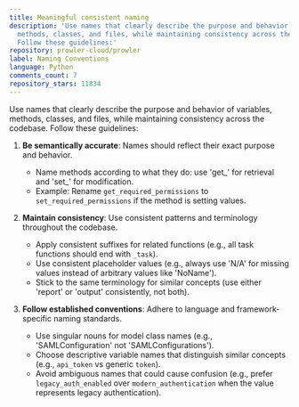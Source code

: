```yaml
---
title: Meaningful consistent naming
description: 'Use names that clearly describe the purpose and behavior of variables,
  methods, classes, and files, while maintaining consistency across the codebase.
  Follow these guidelines:'
repository: prowler-cloud/prowler
label: Naming Conventions
language: Python
comments_count: 7
repository_stars: 11834
---
```


Use names that clearly describe the purpose and behavior of variables, methods, classes, and files, while maintaining consistency across the codebase. Follow these guidelines:

1. **Be semantically accurate**: Names should reflect their exact purpose and behavior.
   - Name methods according to what they do: use 'get_' for retrieval and 'set_' for modification.
   - Example: Rename `get_required_permissions` to `set_required_permissions` if the method is setting values.

2. **Maintain consistency**: Use consistent patterns and terminology throughout the codebase.
   - Apply consistent suffixes for related functions (e.g., all task functions should end with `_task`).
   - Use consistent placeholder values (e.g., always use 'N/A' for missing values instead of arbitrary values like 'NoName').
   - Stick to the same terminology for similar concepts (use either 'report' or 'output' consistently, not both).

3. **Follow established conventions**: Adhere to language and framework-specific naming standards.
   - Use singular nouns for model class names (e.g., 'SAMLConfiguration' not 'SAMLConfigurations').
   - Choose descriptive variable names that distinguish similar concepts (e.g., `api_token` vs generic `token`).
   - Avoid ambiguous names that could cause confusion (e.g., prefer `legacy_auth_enabled` over `modern_authentication` when the value represents legacy authentication).